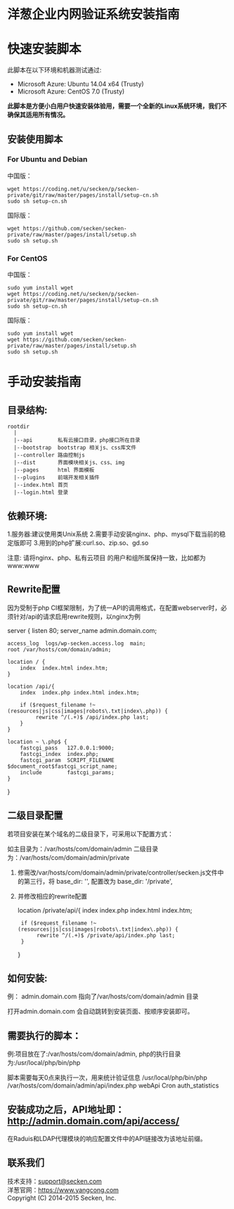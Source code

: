 洋葱企业内网验证系统安装指南
============

# 快速安装脚本

此脚本在以下环境和机器测试通过:

- Microsoft Azure: Ubuntu 14.04 x64 (Trusty)
- Microsoft Azure: CentOS 7.0 (Trusty)

**此脚本是方便小白用户快速安装体验用，需要一个全新的Linux系统环境，我们不确保其适用所有情况。**

## 安装使用脚本

### For Ubuntu and Debian

中国版：
```
wget https://coding.net/u/secken/p/secken-private/git/raw/master/pages/install/setup-cn.sh
sudo sh setup-cn.sh
```
国际版：
```
wget https://github.com/secken/secken-private/raw/master/pages/install/setup.sh
sudo sh setup.sh
```
### For CentOS

中国版：
```
sudo yum install wget
wget https://coding.net/u/secken/p/secken-private/git/raw/master/pages/install/setup-cn.sh
sudo sh setup-cn.sh
```
国际版：
```
sudo yum install wget
wget https://github.com/secken/secken-private/raw/master/pages/install/setup.sh
sudo sh setup.sh
```

# 手动安装指南

## 目录结构:
```
rootdir
  |
  |--api        私有云接口目录，php接口所在目录
  |--bootstrap  bootstrap 相关js、css库文件
  |--controller 路由控制js
  |--dist       界面模块相关js、css、img
  |--pages      html 界面模板
  |--plugins    前端开发相关插件
  |--index.html 首页
  |--login.html 登录
```

## 依赖环境:
1.服务器:建议使用类Unix系统
2.需要手动安装nginx、php、mysql下载当前的稳定版即可
3.用到的php扩展:curl.so、zip.so、gd.so

注意: 请将nginx、php、私有云项目 的用户和组所属保持一致，比如都为www:www

## Rewrite配置

因为受制于php CI框架限制，为了统一API的调用格式，在配置webserver时，必须针对/api的请求启用rewrite规则，以nginx为例


server {
    listen       80;
    server_name  admin.domain.com;

    access_log  logs/wp-secken.access.log  main;
    root /var/hosts/com/domain/admin;

    location / {
        index  index.html index.htm;
    }

    location /api/{
        index  index.php index.html index.htm;

        if ($request_filename !~ (resources|js|css|images|robots\.txt|index\.php)) {
             rewrite ^/(.+)$ /api/index.php last;
        }
    }

    location ~ \.php$ {
        fastcgi_pass   127.0.0.1:9000;
        fastcgi_index  index.php;
        fastcgi_param  SCRIPT_FILENAME  $document_root$fastcgi_script_name;
        include        fastcgi_params;
    }
}



## 二级目录配置


若项目安装在某个域名的二级目录下，可采用以下配置方式：


如主目录为：/var/hosts/com/domain/admin
二级目录为：/var/hosts/com/domain/admin/private

1. 修需改/var/hosts/com/domain/admin/private/controller/secken.js文件中的第三行，将
base_dir: '', 配置改为     base_dir: '/private',
2. 并修改相应的rewrite配置


    location /private/api/{
        index  index.php index.html index.htm;

        if ($request_filename !~ (resources|js|css|images|robots\.txt|index\.php)) {
             rewrite ^/(.+)$ /private/api/index.php last;
        }
    }


## 如何安装:
例： admin.domain.com 指向了/var/hosts/com/domain/admin 目录

打开admin.domain.com 会自动跳转到安装页面、按顺序安装即可。


## 需要执行的脚本：

例:项目放在了:/var/hosts/com/domain/admin, php的执行目录为:/usr/local/php/bin/php

脚本需要每天0点来执行一次，用来统计验证信息
/usr/local/php/bin/php /var/hosts/com/domain/admin/api/index.php webApi Cron auth_statistics


## 安装成功之后，API地址即： http://admin.domain.com/api/access/

在Raduis和LDAP代理模块的响应配置文件中的API链接改为该地址前缀。

## 联系我们

技术支持：<support@secken.com><br>
洋葱官网：https://www.yangcong.com<br>
Copyright (C) 2014-2015 Secken, Inc. 